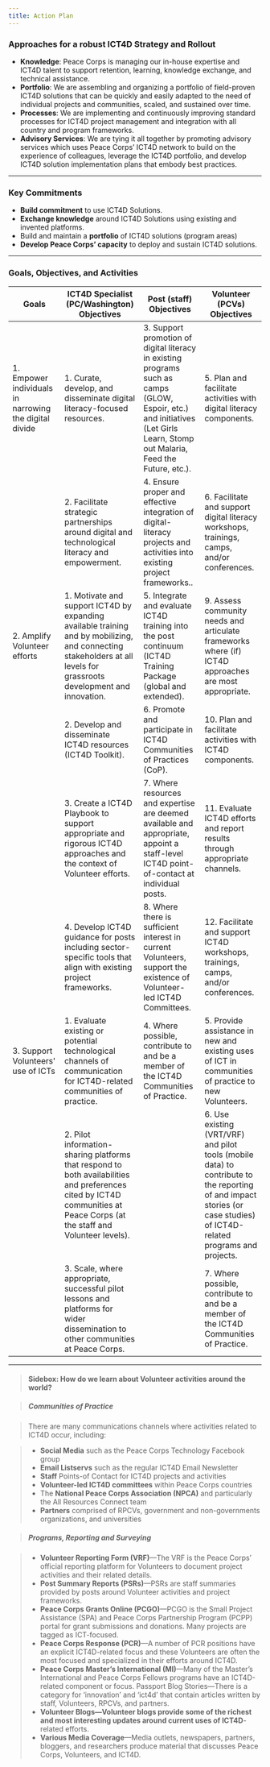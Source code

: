 ```yaml
---
title: Action Plan
---
```


### Approaches for a robust ICT4D Strategy and Rollout

- **Knowledge**: Peace Corps is managing our in-house expertise and ICT4D talent to support retention, learning, knowledge exchange, and technical assistance.
- **Portfolio**: We are assembling and organizing a  portfolio of field-proven ICT4D solutions that can be quickly and easily adapted to the need of individual projects and communities, scaled, and sustained over time.
- **Processes**: We are implementing and continuously improving standard processes for ICT4D project management and integration with all country and program frameworks.
- **Advisory Services**: We are tying it all together by promoting  advisory services which uses Peace Corps’ ICT4D network to build on the experience of colleagues, leverage the ICT4D portfolio, and develop ICT4D solution implementation plans that embody best practices.


___



### Key Commitments

- **Build commitment** to use ICT4D Solutions.
- **Exchange knowledge** around ICT4D Solutions using existing and invented platforms.
- Build and maintain a **portfolio** of ICT4D solutions (program areas)
- **Develop Peace Corps’ capacity** to deploy and sustain ICT4D solutions.


___



### Goals, Objectives, and Activities

| Goals | ICT4D Specialist (PC/Washington) Objectives | Post (staff) Objectives | Volunteer (PCVs) Objectives |
|-----------|------------|----------|---------|
| 1. Empower individuals in narrowing the digital divide | 1. Curate, develop, and disseminate digital literacy-focused resources. | 3. Support promotion of digital literacy in existing programs such as camps (GLOW, Espoir, etc.) and initiatives (Let Girls Learn, Stomp out Malaria, Feed the Future, etc.). | 5. Plan and facilitate activities with digital literacy components. |
|  | 2. Facilitate strategic partnerships around digital and technological literacy and empowerment. | 4. Ensure proper and effective integration of digital-literacy projects and activities into existing project frameworks.. | 6. Facilitate and support digital literacy workshops, trainings, camps, and/or conferences. |
| 2. Amplify Volunteer efforts | 1. Motivate and support ICT4D by expanding available training and by mobilizing, and connecting stakeholders at all levels for grassroots development and innovation. | 5. Integrate and evaluate ICT4D training into the post continuum (ICT4D Training Package (global and extended). | 9. Assess community needs and articulate frameworks where (if) ICT4D approaches are most appropriate. |
|  | 2. Develop and disseminate ICT4D resources (ICT4D Toolkit). | 6. Promote and participate in ICT4D Communities of Practices (CoP). | 10. Plan and facilitate activities with ICT4D components. |
|  | 3. Create a ICT4D Playbook to support appropriate and rigorous ICT4D approaches and the context of Volunteer efforts. | 7. Where resources and expertise are deemed available and appropriate, appoint a staff-level ICT4D point-of-contact at individual posts. | 11. Evaluate ICT4D efforts and report results through appropriate channels. |
|  | 4. Develop ICT4D guidance for posts including sector-specific tools that align with existing project frameworks. | 8. Where there is sufficient interest in current Volunteers, support the existence of Volunteer-led ICT4D Committees. | 12. Facilitate and support ICT4D workshops, trainings, camps, and/or conferences. |
| 3. Support Volunteers' use of ICTs | 1. Evaluate existing or potential technological channels of communication for ICT4D-related communities of practice. | 4. Where possible, contribute to and be a member of the ICT4D Communities of Practice. | 5. Provide assistance in new and existing uses of ICT in communities of practice to new Volunteers. |
|  | 2. Pilot information-sharing platforms that respond to both availabilities and preferences cited by ICT4D communities at Peace Corps (at the staff and Volunteer levels). |  | 6. Use existing (VRT/VRF) and pilot tools (mobile data) to contribute to the reporting of and impact stories (or case studies) of ICT4D-related programs and projects. |
|  | 3. Scale, where appropriate, successful pilot lessons and platforms for wider dissemination to other communities at Peace Corps. |  | 7. Where possible, contribute to and be a member of the ICT4D Communities of Practice. |


___



> #### Sidebox: How do we learn about Volunteer activities around the world?

> ##### Communities of Practice

> There are many communications channels where activities related to ICT4D occur, including:

> - **Social Media** such as the Peace Corps Technology Facebook group
> - **Email Listservs** such as the regular ICT4D Email Newsletter
> - **Staff** Points-of Contact for ICT4D projects and activities
> - **Volunteer-led ICT4D committees** within Peace Corps countries
> - The **National Peace Corps Association (NPCA)** and particularly the All Resources Connect team
> - **Partners** comprised of RPCVs, government and non-governments organizations, and universities

> ##### Programs, Reporting and Surveying

> - **Volunteer Reporting Form (VRF)**—The VRF is the Peace Corps’ official reporting platform for Volunteers to document project activities and their related details. 
> - **Post Summary Reports (PSRs)**—PSRs are staff summaries provided by posts around Volunteer activities and project frameworks.
> - **Peace Corps Grants Online (PCGO)**—PCGO is the Small Project Assistance (SPA) and Peace Corps Partnership Program (PCPP) portal for grant submissions and donations. Many projects are tagged as ICT-focused.
> - **Peace Corps Response (PCR)**—A number of PCR positions have an explicit ICT4D-related focus and these Volunteers are often the most focused and specialized in their efforts around ICT4D.
> - **Peace Corps Master’s International (MI)**—Many of the Master’s International and Peace Corps Fellows programs have an ICT4D-related component or focus. Passport Blog Stories—There is a category for ‘innovation’ and ‘ict4d’ that contain articles written by staff, Volunteers, RPCVs, and partners.
> - **Volunteer Blogs—Volunteer blogs provide some of the richest and most interesting updates around current uses of ICT4D**-related efforts.
> - **Various Media Coverage**—Media outlets, newspapers, partners, bloggers, and researchers produce material that discusses Peace Corps, Volunteers, and ICT4D.

